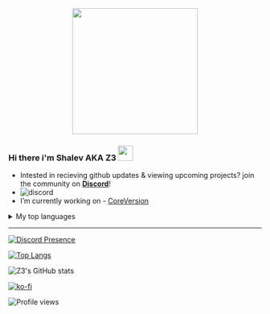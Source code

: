 <div id="header" align="center">
  <img src="https://media.giphy.com/media/pabqDSlAbRMZsNCC2M/giphy.gif" width="250"/>
</div>

### Hi there i'm Shalev AKA Z3 <img src="https://media.giphy.com/media/hvRJCLFzcasrR4ia7z/giphy.gif" width="30px"/>



- Intested in recieving github updates & viewing upcoming projects? join the community on **[Discord](https://discord.gg/PJPcsWV2sv)**!
- ![discord](https://img.shields.io/discord/1007794580126711830?label=%20&logo=discord)
- I’m currently working on - [CoreVersion](https://github.com/CoreVersion)

<details>
<summary>My top languages</summary>


[![Top Langs](https://github-readme-stats.vercel.app/api/top-langs/?username=SirZ3us&layout=compact&theme=radical)](https://github.com/SirZ3us/github-readme-stats)
  
</details>

-------------------
[![Discord Presence](https://lanyard.cnrad.dev/api/643465953677541406)](https://discord.com/users/643465953677541406)


[![Top Langs](https://github-readme-streak-stats.herokuapp.com?user=SirZ3us&theme=tokyonight&date_format=M%20j%5B%2C%20Y%5D)](https://git.io/streak-stats)


![Z3's GitHub stats](https://github-readme-stats.vercel.app/api?username=SirZ3us&show_icons=true&theme=tokyonight)


[![ko-fi](https://ko-fi.com/img/githubbutton_sm.svg)](https://ko-fi.com/z3github)


![Profile views](https://gpvc.arturio.dev/SirZ3us)
